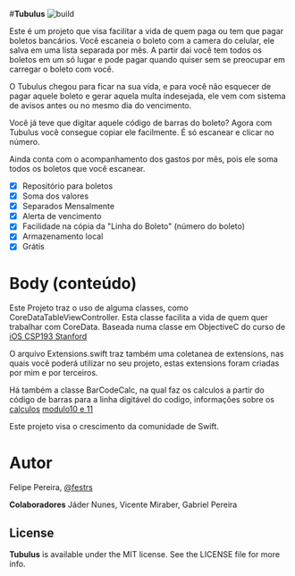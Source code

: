 #**Tubulus**  ![build](https://api.travis-ci.org/festrs/Tubulus.svg?branch=master)

Este é um projeto que visa facilitar a vida de quem paga ou tem que pagar boletos bancários. Você escaneia o boleto com a camera do celular, ele salva em uma lista separada por mês. A partir dai você tem todos os boletos em um só lugar e pode pagar quando quiser sem se preocupar em carregar o boleto com você. 

O Tubulus chegou para ficar na sua vida, e para você não esquecer de pagar aquele boleto e gerar aquela multa indesejada, ele vem com sistema de avisos antes ou no mesmo dia do vencimento.

Você já teve que digitar aquele código de barras do boleto? Agora com Tubulus você consegue copiar ele facilmente. É só escanear e clicar no número.

Ainda conta com o acompanhamento dos gastos por mês, pois ele soma todos os boletos que você escanear.

- [x] Repositório para boletos
- [x] Soma dos valores
- [x] Separados Mensalmente
- [x] Alerta de vencimento
- [x] Facilidade na cópia da "Linha do Boleto" (número do boleto)
- [x] Armazenamento local
- [x] Grátis

# Body (conteúdo)

Este Projeto traz o uso de alguma classes, como CoreDataTableViewController. Esta classe facilita a vida
de quem quer trabalhar com CoreData. Baseada numa classe em ObjectiveC do curso de [iOS CSP193 Stanford](http://www.stanford.edu/class/cs193p/cgi-bin/drupal/)

O arquivo Extensions.swift traz também uma coletanea de extensions, nas quais você poderá utilizar no seu projeto, estas extensions foram criadas por mim e por terceiros. 

Há também a classe BarCodeCalc, na qual faz os calculos a partir do código de barras para a linha digitável do codigo, informações sobre os [calculos](http://boletobancario-codigodebarras.blogspot.com.br/2010/03/desvendando-os-segredos-do-boleto.html)  [modulo10 e 11](https://pt.wikipedia.org/wiki/D%C3%ADgito_verificador)  

Este projeto visa o crescimento da comunidade de Swift.

# Autor

Felipe Pereira, [@festrs](https://github.com/festrs)

**Colaboradores** Jáder Nunes, Vicente Miraber, Gabriel Pereira

## License

**Tubulus** is available under the MIT license. See the LICENSE file for more info.